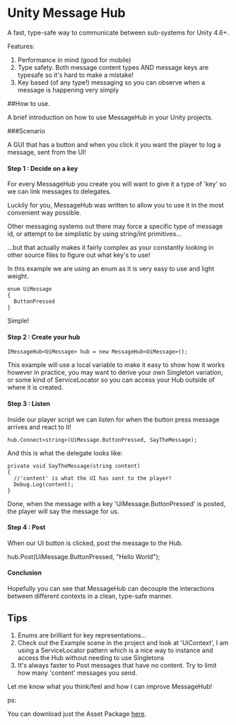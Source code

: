 # Unity Message Hub

A fast, type-safe way to communicate between sub-systems for Unity 4.6+.

Features:

1. Performance in mind (good for mobile)
2. Type safety. Both message content types AND message keys are typesafe so it's hard to make a mistake!
3. Key based (of any type!) messaging so you can observe when a message is happening very simply

##How to use.

A brief introduction on how to use MessageHub in your Unity projects.

###Scenario

A GUI that has a button and when you click it you want the player to log a message, sent from the UI!

#### Step 1 : Decide on a key

For every MessageHub you create you will want to give it a type of 'key' so we can link messages to delegates.

Luckily for you, MessageHub was written to allow you to use it in the most convenient way possible.

Other messaging systems out there may force a specific type of message id, or attempt to be simplistic
by using string/int primitives...

...but that actually makes it fairly complex as your constantly looking in other source files to figure out what key's to use!

In this example we are using an enum as it is very easy to use and light weight.

```
enum UiMessage
{
  ButtonPressed
}
```
Simple!

#### Step 2 : Create your hub
```
IMessageHub<UiMessage> hub = new MessageHub<UiMessage>();
```
This example will use a local variable to make it easy to show how it works however in practice, you may want to derive your own Singleton variation, or some kind of ServiceLocator so you can access your Hub outside of where it is created.

#### Step 3 : Listen

Inside our player script we can listen for when the button press message arrives and react to it!
```
hub.Connect<string>(UiMessage.ButtonPressed, SayTheMessage);
```
And this is what the delegate looks like:
```
private void SayTheMessage(string content)
{
  //'content' is what the UI has sent to the player!
  Debug.Log(content);
}
```

Done, when the message with a key 'UiMessage.ButtonPressed' is posted, the player will say the message for us.

#### Step 4 : Post

When our UI button is clicked, post the message to the Hub.

hub.Post<string>(UiMessage.ButtonPressed, "Hello World");

#### Conclusion

Hopefully you can see that MessageHub can decouple the interactions between different contexts in a clean, type-safe
manner.


## Tips

1. Enums are brilliant for key representations...
2. Check out the Example scene in the project and look at 'UiContext', I am using a ServiceLocator pattern which is a nice way to instance and access the Hub without needing to use Singletons
3. It's always faster to Post messages that have no content. Try to limit how many 'content' messages you send.



Let me know what you think/feel and how I can improve MessageHub!

ps:

You can download just the Asset Package [here](https://drive.google.com/file/d/0B-rWfhS_vt16cEZmeFFvVnFuX1E/view?usp=sharing).

